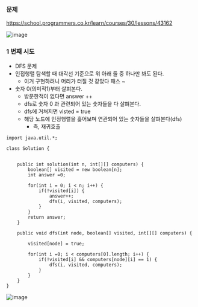 ### **문제**         

https://school.programmers.co.kr/learn/courses/30/lessons/43162

![image](https://github.com/sunwon12/Today-I-Learn/assets/92251131/28ccb089-0a32-4fdd-b155-76666c9bed11)

### **1 번째 시도**   

-   DFS 문제
-   인접행렬 탐색할 때 대각선 기준으로 위 아래 둘 중 하나만 봐도 된다.  
    -   이거 구현하려니 머리가 터질 것 같았다 패스 ~
-   숫자 0(의미적1)부터 살펴본다. 
    -   방문한적이 없다면 answer ++
    -   dfs로 숫자 0 과 관련되어 있는 숫자들을 다 살펴본다.
    -   dfs에 거쳐지면 visted = true
    -   해당 노드에 인정행렬을 흝어보며 연관되어 있는 숫자들을 살펴본다(dfs)
        -   즉, 재귀호출

```
import java.util.*;

class Solution {
     
    
    public int solution(int n, int[][] computers) {
        boolean[] visited = new boolean[n];
        int answer =0;
        
        for(int i = 0; i < n; i++) {
            if(!visited[i]) {
                answer++;
                dfs(i, visited, computers);
            }
        }
        return answer;
    }
    
    public void dfs(int node, boolean[] visited, int[][] computers) {

        visited[node] = true;
        
        for(int i =0; i < computers[0].length; i++) {
            if(!visited[i] && computers[node][i] == 1) {
                dfs(i, visited, computers);
            }
        }
    }
}
```

![image](https://github.com/sunwon12/Today-I-Learn/assets/92251131/01be4ee5-48bd-4657-ad4b-57e860bb1d1e)

